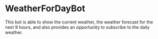 # WeatherForDayBot
This bot is able to show the current weather, the weather forecast for the next 9 hours, and also provides an opportunity to subscribe to the daily weather.
